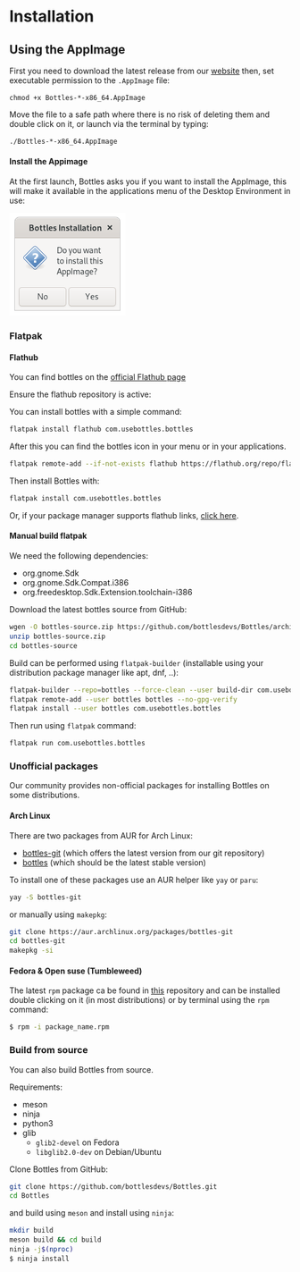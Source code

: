 # Installation

## Using the AppImage

First you need to download the latest release from our [website](https://usebottles.com/download) then, set executable permission to the `.AppImage` file:

```text
chmod +x Bottles-*-x86_64.AppImage
```

Move the file to a safe path where there is no risk of deleting them and double click on it, or launch via the terminal by typing:

```bash
./Bottles-*-x86_64.AppImage
```

#### Install the Appimage

At the first launch, Bottles asks you if you want to install the AppImage, this will make it available in the applications menu of the Desktop Environment in use:

![](../.gitbook/assets/screenshot-from-2021-01-05-11-43-48.png)

### Flatpak

#### Flathub

You can find bottles on the [official Flathub page](https://flathub.org/apps/details/com.usebottles.bottles)

Ensure the flathub repository is active:

You can install bottles with a simple command:

```bash
flatpak install flathub com.usebottles.bottles
```

After this you can find the bottles icon in your menu or in your applications.

```bash
flatpak remote-add --if-not-exists flathub https://flathub.org/repo/flathub.flatpakrepo
```

Then install Bottles with:

```bash
flatpak install com.usebottles.bottles
```

Or, if your package manager supports flathub links, [click here](https://dl.flathub.org/repo/appstream/com.usebottles.bottles.flatpakref).

#### Manual build flatpak

We need the following dependencies:

* org.gnome.Sdk
* org.gnome.Sdk.Compat.i386
* org.freedesktop.Sdk.Extension.toolchain-i386

Download the latest bottles source from GitHub:

```bash
wgen -O bottles-source.zip https://github.com/bottlesdevs/Bottles/archive/master.zip
unzip bottles-source.zip
cd bottles-source
```

Build can be performed using `flatpak-builder` \(installable using your distribution package manager like apt, dnf, ..\):

```bash
flatpak-builder --repo=bottles --force-clean --user build-dir com.usebottles.bottles.yml
flatpak remote-add --user bottles bottles --no-gpg-verify
flatpak install --user bottles com.usebottles.bottles
```

Then run using `flatpak` command:

```bash
flatpak run com.usebottles.bottles
```

### Unofficial packages

Our community provides non-official packages for installing Bottles on some distributions.

#### Arch Linux

There are two packages from AUR for Arch Linux:

* [bottles-git](https://aur.archlinux.org/packages/bottles-git) \(which offers the latest version from our git repository\)
* [bottles](https://aur.archlinux.org/packages/bottles) \(which should be the latest stable version\)

To install one of these packages use an AUR helper like `yay` or `paru`:

```bash
yay -S bottles-git
```

or manually using `makepkg`:

```bash
git clone https://aur.archlinux.org/packages/bottles-git
cd bottles-git
makepkg -si
```

#### Fedora & Open suse \(Tumbleweed\)

The latest `rpm` package ca be found in [this](https://download.opensuse.org/repositories/home:/WhiXard/openSUSE_Tumbleweed/x86_64/) repository and can be installed double clicking on it \(in most distributions\) or by terminal using the `rpm` command:

```bash
$ rpm -i package_name.rpm
```

### Build from source

You can also build Bottles from source.

Requirements:

* meson
* ninja
* python3
* glib
  * `glib2-devel` on Fedora
  * `libglib2.0-dev` on Debian/Ubuntu

Clone Bottles from GitHub:

```bash
git clone https://github.com/bottlesdevs/Bottles.git
cd Bottles
```

and build using `meson` and install using `ninja`:

```bash
mkdir build
meson build && cd build
ninja -j$(nproc)
$ ninja install
```

